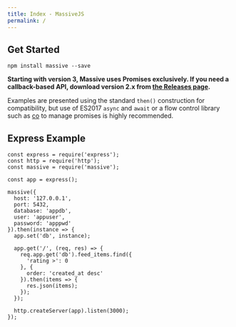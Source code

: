 ```yaml
---
title: Index - MassiveJS
permalink: /
---
```


## Get Started

```
npm install massive --save
```

**Starting with version 3, Massive uses Promises exclusively. If you need a callback-based API, download version 2.x from [the Releases page](https://github.com/dmfay/massive-js/releases).**

Examples are presented using the standard `then()` construction for compatibility, but use of ES2017 `async` and `await` or a flow control library such as [co](https://github.com/tj/co) to manage promises is highly recommended.

## Express Example

```
const express = require('express');
const http = require('http');
const massive = require('massive');

const app = express();

massive({
  host: '127.0.0.1',
  port: 5432,
  database: 'appdb',
  user: 'appuser',
  password: 'apppwd'
}).then(instance => {
  app.set('db', instance);

  app.get('/', (req, res) => {
    req.app.get('db').feed_items.find({
      'rating >': 0
    }, {
      order: 'created_at desc'
    }).then(items => {
      res.json(items);
    });
  });

  http.createServer(app).listen(3000);
});
```

